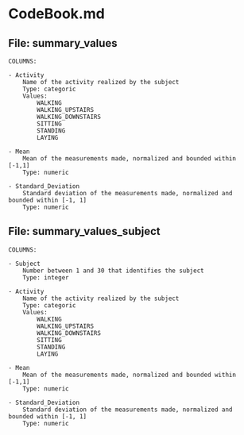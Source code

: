 # CodeBook.md
## File: summary_values

	COLUMNS:
	
	- Activity
		Name of the activity realized by the subject
		Type: categoric
		Values:
			WALKING
			WALKING_UPSTAIRS
			WALKING_DOWNSTAIRS
			SITTING
			STANDING
			LAYING
			
	- Mean
		Mean of the measurements made, normalized and bounded within [-1,1]
		Type: numeric
	
	- Standard_Deviation
		Standard deviation of the measurements made, normalized and bounded within [-1, 1]
		Type: numeric
		
## File: summary_values_subject

	COLUMNS:
	
	- Subject
		Number between 1 and 30 that identifies the subject
		Type: integer
	
	- Activity
		Name of the activity realized by the subject
		Type: categoric
		Values:
			WALKING
			WALKING_UPSTAIRS
			WALKING_DOWNSTAIRS
			SITTING
			STANDING
			LAYING
			
	- Mean
		Mean of the measurements made, normalized and bounded within [-1,1]
		Type: numeric
	
	- Standard_Deviation
		Standard deviation of the measurements made, normalized and bounded within [-1, 1]
		Type: numeric
		
					
